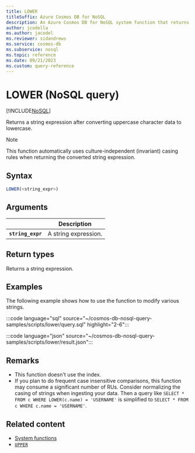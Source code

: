 ```yaml
---
title: LOWER
titleSuffix: Azure Cosmos DB for NoSQL
description: An Azure Cosmos DB for NoSQL system function that returns a string expression with uppercase characters converted to lowercase.
author: jcodella
ms.author: jacodel
ms.reviewer: sidandrews
ms.service: cosmos-db
ms.subservice: nosql
ms.topic: reference
ms.date: 09/21/2023
ms.custom: query-reference
---
```


# LOWER (NoSQL query)

[!INCLUDE[NoSQL](../../includes/appliesto-nosql.md)]

Returns a string expression after converting uppercase character data to lowercase.

> [!NOTE]
> This function automatically uses culture-independent (invariant) casing rules when returning the converted string expression.

## Syntax
  
```sql
LOWER(<string_expr>)  
```  
  
## Arguments

| | Description |
| --- | --- |
| **`string_expr`** | A string expression. |

## Return types
  
Returns a string expression.

## Examples
  
The following example shows how to use the function to modify various strings.
  
:::code language="sql" source="~/cosmos-db-nosql-query-samples/scripts/lower/query.sql" highlight="2-6":::

:::code language="json" source="~/cosmos-db-nosql-query-samples/scripts/lower/result.json":::

## Remarks

- This function doesn't use the index.
- If you plan to do frequent case insensitive comparisons, this function may consume a significant number of RUs. Consider normalizing the casing of strings when ingesting your data. Then a query like `SELECT * FROM c WHERE LOWER(c.name) = 'USERNAME'` is simplified to `SELECT * FROM c WHERE c.name = 'USERNAME'`.

## Related content

- [System functions](system-functions.yml)
- [`UPPER`](upper.md)
